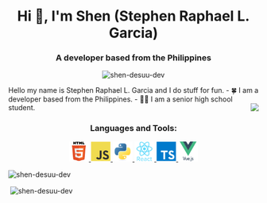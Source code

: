 <h1 align="center">Hi 👋, I'm Shen (Stephen Raphael L. Garcia)</h1>
<h3 align="center">A developer based from the Philippines</h3>

<p align="center"> <img src="https://komarev.com/ghpvc/?username=shen-desuu-dev&label=Profile%20views&color=0e75b6&style=flat" alt="shen-desuu-dev" /> </p>

<p align="left">
  Hello my name is Stephen Raphael L. Garcia and I do stuff for fun.
  - 🍀 I am a developer based from the Philippines.
  - 🧑‍🎓 I am a senior high school student.
  <img align="right" src="https://media.discordapp.net/attachments/826713226204413984/1235083206269730857/tMhbAAAAAElFTkSuQmCC.png?ex=6633145f&is=6631c2df&hm=4222efbed1ffa3c4412bd0d5ace2a65eeaec0e21d98e4fe3174c8a4529a63b3e&=&format=webp&quality=lossless&width=221&height=393"
</p>

<h3 align="center">Languages and Tools:</h3>
<p align="center"> <a href="https://www.w3.org/html/" target="_blank" rel="noreferrer"> <img src="https://raw.githubusercontent.com/devicons/devicon/master/icons/html5/html5-original-wordmark.svg" alt="html5" width="40" height="40"/> </a> <a href="https://developer.mozilla.org/en-US/docs/Web/JavaScript" target="_blank" rel="noreferrer"> <img src="https://raw.githubusercontent.com/devicons/devicon/master/icons/javascript/javascript-original.svg" alt="javascript" width="40" height="40"/> </a> <a href="https://www.python.org" target="_blank" rel="noreferrer"> <img src="https://raw.githubusercontent.com/devicons/devicon/master/icons/python/python-original.svg" alt="python" width="40" height="40"/> </a> <a href="https://reactjs.org/" target="_blank" rel="noreferrer"> <img src="https://raw.githubusercontent.com/devicons/devicon/master/icons/react/react-original-wordmark.svg" alt="react" width="40" height="40"/> </a> <a href="https://www.typescriptlang.org/" target="_blank" rel="noreferrer"> <img src="https://raw.githubusercontent.com/devicons/devicon/master/icons/typescript/typescript-original.svg" alt="typescript" width="40" height="40"/> </a> <a href="https://vuejs.org/" target="_blank" rel="noreferrer"> <img src="https://raw.githubusercontent.com/devicons/devicon/master/icons/vuejs/vuejs-original-wordmark.svg" alt="vuejs" width="40" height="40"/> </a> </p>

<p><img align="center" src="https://github-readme-stats.vercel.app/api/top-langs?username=shen-desuu-dev&show_icons=true&locale=en&layout=compact" alt="shen-desuu-dev" /></p>

<p>&nbsp;<img align="center" src="https://github-readme-stats.vercel.app/api?username=shen-desuu-dev&show_icons=true&locale=en" alt="shen-desuu-dev" /></p>
